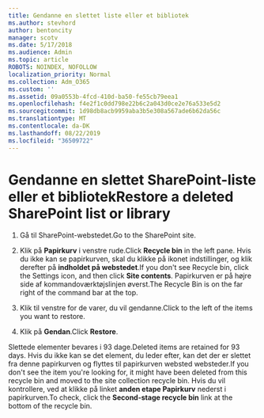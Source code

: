 ```yaml
---
title: Gendanne en slettet liste eller et bibliotek
ms.author: stevhord
author: bentoncity
manager: scotv
ms.date: 5/17/2018
ms.audience: Admin
ms.topic: article
ROBOTS: NOINDEX, NOFOLLOW
localization_priority: Normal
ms.collection: Adm_O365
ms.custom: ''
ms.assetid: 09a0553b-4fcd-410d-ba50-fe55cb79eea1
ms.openlocfilehash: f4e2f1c0dd798e22b6c2a043d0ce2e76a533e5d2
ms.sourcegitcommit: 1d98db8acb9959aba3b5e308a567ade6b62da56c
ms.translationtype: MT
ms.contentlocale: da-DK
ms.lasthandoff: 08/22/2019
ms.locfileid: "36509722"
---
```

# <a name="restore-a-deleted-sharepoint-list-or-library"></a><span data-ttu-id="cf387-102">Gendanne en slettet SharePoint-liste eller et bibliotek</span><span class="sxs-lookup"><span data-stu-id="cf387-102">Restore a deleted SharePoint list or library</span></span>

1. <span data-ttu-id="cf387-103">Gå til SharePoint-webstedet.</span><span class="sxs-lookup"><span data-stu-id="cf387-103">Go to the SharePoint site.</span></span>
    
2. <span data-ttu-id="cf387-104">Klik på **Papirkurv** i venstre rude.</span><span class="sxs-lookup"><span data-stu-id="cf387-104">Click **Recycle bin** in the left pane.</span></span> <span data-ttu-id="cf387-105">Hvis du ikke kan se papirkurven, skal du klikke på ikonet indstillinger, og klik derefter på **indholdet på webstedet**.</span><span class="sxs-lookup"><span data-stu-id="cf387-105">If you don't see Recycle bin, click the Settings icon, and then click **Site contents**.</span></span> <span data-ttu-id="cf387-106">Papirkurven er på højre side af kommandoværktøjslinjen øverst.</span><span class="sxs-lookup"><span data-stu-id="cf387-106">The Recycle Bin is on the far right of the command bar at the top.</span></span>
    
3. <span data-ttu-id="cf387-107">Klik til venstre for de varer, du vil gendanne.</span><span class="sxs-lookup"><span data-stu-id="cf387-107">Click to the left of the items you want to restore.</span></span>
    
4. <span data-ttu-id="cf387-108">Klik på **Gendan**.</span><span class="sxs-lookup"><span data-stu-id="cf387-108">Click **Restore**.</span></span>
    
<span data-ttu-id="cf387-109">Slettede elementer bevares i 93 dage.</span><span class="sxs-lookup"><span data-stu-id="cf387-109">Deleted items are retained for 93 days.</span></span> <span data-ttu-id="cf387-110">Hvis du ikke kan se det element, du leder efter, kan det der er slettet fra denne papirkurven og flyttes til papirkurven websted websteder.</span><span class="sxs-lookup"><span data-stu-id="cf387-110">If you don't see the item you're looking for, it might have been deleted from this recycle bin and moved to the site collection recycle bin.</span></span> <span data-ttu-id="cf387-111">Hvis du vil kontrollere, ved at klikke på linket **anden etape Papirkurv** nederst i papirkurven.</span><span class="sxs-lookup"><span data-stu-id="cf387-111">To check, click the **Second-stage recycle bin** link at the bottom of the recycle bin.</span></span> 
  

